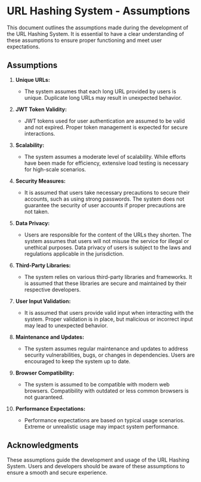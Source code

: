 # URL Hashing System - Assumptions

This document outlines the assumptions made during the development of the URL Hashing System. It is essential to have a clear understanding of these assumptions to ensure proper functioning and meet user expectations.

## Assumptions

1. **Unique URLs:**
   - The system assumes that each long URL provided by users is unique. Duplicate long URLs may result in unexpected behavior.

2. **JWT Token Validity:**
   - JWT tokens used for user authentication are assumed to be valid and not expired. Proper token management is expected for secure interactions.

3. **Scalability:**
   - The system assumes a moderate level of scalability. While efforts have been made for efficiency, extensive load testing is necessary for high-scale scenarios.

4. **Security Measures:**
   - It is assumed that users take necessary precautions to secure their accounts, such as using strong passwords. The system does not guarantee the security of user accounts if proper precautions are not taken.

5. **Data Privacy:**
   - Users are responsible for the content of the URLs they shorten. The system assumes that users will not misuse the service for illegal or unethical purposes. Data privacy of users is subject to the laws and regulations applicable in the jurisdiction.

6. **Third-Party Libraries:**
   - The system relies on various third-party libraries and frameworks. It is assumed that these libraries are secure and maintained by their respective developers.

7. **User Input Validation:**
   - It is assumed that users provide valid input when interacting with the system. Proper validation is in place, but malicious or incorrect input may lead to unexpected behavior.

8. **Maintenance and Updates:**
   - The system assumes regular maintenance and updates to address security vulnerabilities, bugs, or changes in dependencies. Users are encouraged to keep the system up to date.

9. **Browser Compatibility:**
   - The system is assumed to be compatible with modern web browsers. Compatibility with outdated or less common browsers is not guaranteed.

10. **Performance Expectations:**
    - Performance expectations are based on typical usage scenarios. Extreme or unrealistic usage may impact system performance.

## Acknowledgments

These assumptions guide the development and usage of the URL Hashing System. Users and developers should be aware of these assumptions to ensure a smooth and secure experience.